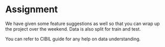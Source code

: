 # Assignment

We have given some feature suggestions as well so that you can wrap up the project over the weekend. Data is also split for train and test.

 

You can refer to CIBIL guide for any help on data understanding. 
